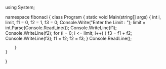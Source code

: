 using System;
 
namespace fibonaci
{
    class Program
    {
        static void Main(string[] args)
        {
            int i, limit, f1 = 0, f2 = 1, f3 = 0;
            Console.Write("Enter the Limit : ");
            limit = int.Parse(Console.ReadLine());
            Console.WriteLine(f1);
            Console.WriteLine(f2);
            for (i = 0; i <= limit; i++)
            {
                f3 = f1 + f2;
                Console.WriteLine(f3);
                f1 = f2;
                f2 = f3;
            }
            Console.ReadLine();

        }
    }
}
